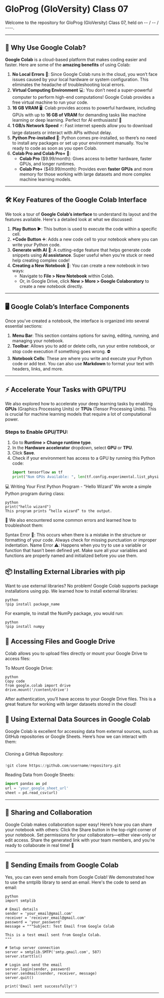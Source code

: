 # GloProg (GloVersity) Class 07

Welcome to the repository for GloProg (GloVersity) Class 07, held on -- / -- / ----.

---

## 🚀 Why Use Google Colab?

**Google Colab** is a cloud-based platform that makes coding easier and faster. Here are some of the **amazing benefits** of using Colab:

1. **No Local Errors** 🔧: Since Google Colab runs in the cloud, you won’t face issues caused by your local hardware or system configuration. This eliminates the headache of troubleshooting local errors.
2. **Virtual Computing Environment** 💻: You don’t need a super-powerful computer to perform high-end computations! Google Colab provides a free virtual machine to run your code.
3. **16 GB VRAM** 🖥️: Colab provides access to powerful hardware, including GPUs with up to **16 GB of VRAM** for demanding tasks like machine learning or deep learning. Perfect for AI enthusiasts! 🤖
4. **1 GB/s Network Speed** ⚡: Fast internet speeds allow you to download large datasets or interact with APIs without delay.
5. **Python Pre-installed** 🐍: Python comes pre-installed, so there’s no need to install any packages or set up your environment manually. You’re ready to code as soon as you open Colab.
6. **Colab Pro and Colab Pro+** 💼: 
   - **Colab Pro** ($9.99/month): Gives access to better hardware, faster GPUs, and longer runtimes.
   - **Colab Pro+** ($49.99/month): Provides even **faster GPUs** and more memory for those working with large datasets and more complex machine learning models.

---

## 🛠️ Key Features of the Google Colab Interface

We took a tour of **Google Colab’s interface** to understand its layout and the features available. Here's a detailed look at what we discussed:

1. **Play Button** ▶️: This button is used to execute the code within a specific cell.
2. **+Code Button** ➕: Adds a new code cell to your notebook where you can write your Python code.
3. **Generate with AI** 🤖: A cutting-edge feature that helps generate code snippets using **AI assistance**. Super useful when you're stuck or need help creating complex code!
4. **Creating a New Notebook** 📝: You can create a new notebook in two ways:
   - Navigate to **File > New Notebook** within Colab.
   - Or, in Google Drive, click **New > More > Google Colaboratory** to create a new notebook directly.

---

## 🖥️ Google Colab’s Interface Components

Once you've created a notebook, the interface is organized into several essential sections:

1. **Menu Bar**: This section contains options for saving, editing, running, and managing your notebook.
2. **Toolbar**: Allows you to add or delete cells, run your entire notebook, or stop code execution if something goes wrong. ⛔
3. **Notebook Cells**: These are where you write and execute your Python code or add text. You can also use **Markdown** to format your text with headers, links, and more.

---

## ⚡ Accelerate Your Tasks with GPU/TPU

We also explored how to accelerate your deep learning tasks by enabling **GPUs** (Graphics Processing Units) or **TPUs** (Tensor Processing Units). This is crucial for machine learning models that require a lot of computational power.

### Steps to Enable GPU/TPU:

1. Go to **Runtime > Change runtime type**.
2. In the **Hardware accelerator** dropdown, select **GPU** or **TPU**.
3. Click **Save**.
4. Check if your environment has access to a GPU by running this Python code:
   ```python
   import tensorflow as tf
   print("Num GPUs Available: ", len(tf.config.experimental.list_physical_devices('GPU')))
💻 Writing Your First Python Program - “Hello Wizard”
We wrote a simple Python program during class:
```
python
print("hello wizard")
This program prints “hello wizard” to the output.
```

🎉 We also encountered some common errors and learned how to troubleshoot them:

Syntax Error 🛑: This occurs when there is a mistake in the structure or formatting of your code. Always check for missing punctuation or improper indentation.
Name Error ⚠️: Happens when you try to use a variable or function that hasn’t been defined yet. Make sure all your variables and functions are properly named and initialized before you use them.


📦 Installing External Libraries with pip
---
Want to use external libraries? No problem! Google Colab supports package installations using pip. We learned how to install external libraries:
```
python
!pip install package_name
```
For example, to install the NumPy package, you would run:
```
python
!pip install numpy
```
💾 Accessing Files and Google Drive
---
Colab allows you to upload files directly or mount your Google Drive to access files:

To Mount Google Drive:
```
python
Copy code
from google.colab import drive
drive.mount('/content/drive')
```

After authentication, you’ll have access to your Google Drive files. This is a great feature for working with larger datasets stored in the cloud!

🔗 Using External Data Sources in Google Colab
---
Google Colab is excellent for accessing data from external sources, such as GitHub repositories or Google Sheets. Here’s how we can interact with them:
###
Cloning a GitHub Repository:
###

```python
!git clone https://github.com/username/repository.git
```

Reading Data from Google Sheets:

```python
import pandas as pd
url = 'your_google_sheet_url'
sheet = pd.read_csv(url)
```
---
👥 Sharing and Collaboration
---
Google Colab makes collaboration super easy! Here’s how you can share your notebook with others:
Click the Share button in the top-right corner of your notebook.
Set permissions for your collaborators—either view-only or edit access.
Share the generated link with your team members, and you’re ready to collaborate in real time! 👫


---
📧 Sending Emails from Google Colab
---
Yes, you can even send emails from Google Colab! We demonstrated how to use the smtplib library to send an email. Here's the code to send an email:
```
python
import smtplib

# Email details
sender = 'your_email@gmail.com'
receiver = 'receiver_email@gmail.com'
password = 'your_password'
message = """Subject: Test Email from Google Colab

This is a test email sent from Google Colab.
"""

# Setup server connection
server = smtplib.SMTP('smtp.gmail.com', 587)
server.starttls()

# Login and send the email
server.login(sender, password)
server.sendmail(sender, receiver, message)
server.quit()

print('Email sent successfully!')
```
---